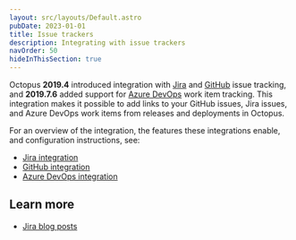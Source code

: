 ```yaml
---
layout: src/layouts/Default.astro
pubDate: 2023-01-01
title: Issue trackers
description: Integrating with issue trackers
navOrder: 50
hideInThisSection: true
---
```


Octopus **2019.4** introduced integration with [Jira](/docs/releases/issue-tracking/jira/) and [GitHub](/docs/releases/issue-tracking/github/) issue tracking, and **2019.7.6** added support for [Azure DevOps](/docs/releases/issue-tracking/azure-devops/) work item tracking. This integration makes it possible to add links to your GitHub issues, Jira issues, and Azure DevOps work items from releases and deployments in Octopus.

For an overview of the integration, the features these integrations enable, and configuration instructions, see:

 - [Jira integration](/docs/releases/issue-tracking/jira/)
 - [GitHub integration](/docs/releases/issue-tracking/github/)
 - [Azure DevOps integration](/docs/releases/issue-tracking/azure-devops/)

 ## Learn more

 - [Jira blog posts](https://octopus.com/blog/tag/jira)
